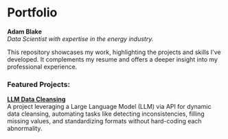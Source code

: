 # Portfolio

**Adam Blake**  
*Data Scientist with expertise in the energy industry.*

This repository showcases my work, highlighting the projects and skills I've developed. It complements my resume and offers a deeper insight into my professional experience.

### Featured Projects:
**[LLM Data Cleansing](https://github.com/theBlake89/LLM_Data_Cleansing/tree/main)**  
A project leveraging a Large Language Model (LLM) via API for dynamic data cleansing, automating tasks like detecting inconsistencies, filling missing values, and standardizing formats without hard-coding each abnormality.

